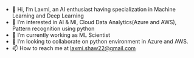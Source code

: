 - 👋 Hi, I’m Laxmi, an AI enthusiast having specialization in Machine Learning and Deep Learning
- 👀 I’m interested in AI & Ml, Cloud Data Analytics(Azure and AWS), Pattern recognition using python
- 🌱 I’m currently working as  ML Scientist
- 💞️ I’m looking to collaborate on python environment in Azure and AWS.
- 📫 How to reach me at laxmi.shaw22@gmail.com

<!---
Sweety176/Sweety176 is a ✨ special ✨ repository because its `README.md` (this file) appears on your GitHub profile.
You can click the Preview link to take a look at your changes.
--->
